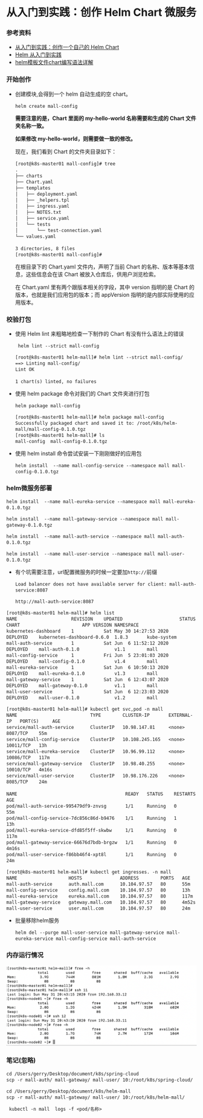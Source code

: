 # 从入门到实践：创作 Helm Chart  微服务

### 参考资料

- [从入门到实践：创作一个自己的 Helm Chart ](https://www.sohu.com/a/338145305_612370)
- [Helm 从入门到实践](https://www.jianshu.com/p/4bd853a8068b)
- [helm模板文件chart编写语法详解](https://blog.51cto.com/qujunorz/2421328)



### 开始创作

- 创建模块,会得到一个 helm 自动生成的空 chart。

  ```shell
  helm create mall-config
  ```

  **需要注意的是，Chart 里面的 my-hello-world 名称需要和生成的 Chart 文件夹名称一致。**

  **如果修改 my-hello-world，则需要做一致的修改。** 

  现在，我们看到 Chart 的文件夹目录如下：

  ```shell
  [root@k8s-master01 mall-config]# tree
  .
  ├── charts
  ├── Chart.yaml
  ├── templates
  │   ├── deployment.yaml
  │   ├── _helpers.tpl
  │   ├── ingress.yaml
  │   ├── NOTES.txt
  │   ├── service.yaml
  │   └── tests
  │       └── test-connection.yaml
  └── values.yaml
  
  3 directories, 8 files
  [root@k8s-master01 mall-config]# 
  ```

  在根目录下的 Chart.yaml 文件内，声明了当前 Chart 的名称、版本等基本信息，这些信息会在该 Chart 被放入仓库后，供用户浏览检索。

  在 Chart.yaml 里有两个跟版本相关的字段，其中 version 指明的是 Chart 的版本，也就是我们应用包的版本；而 appVersion 指明的是内部实际使用的应用版本。



### 校验打包

- 使用 Helm lint 来粗略地检查一下制作的 Chart 有没有什么语法上的错误

  ```shell
   helm lint --strict mall-config
  ```

  ```shell
  [root@k8s-master01 helm-mall]# helm lint --strict mall-config/
  ==> Linting mall-config/
  Lint OK
  
  1 chart(s) linted, no failures
  ```

  

- 使用 helm package 命令对我们的 Chart 文件夹进行打包

  ```shell
  helm package mall-config
  ```

  ```shell
  [root@k8s-master01 helm-mall]# helm package mall-config
  Successfully packaged chart and saved it to: /root/k8s/helm-mall/mall-config-0.1.0.tgz
  [root@k8s-master01 helm-mall]# ls
  mall-config  mall-config-0.1.0.tgz
  ```

- 使用 helm install 命令尝试安装一下刚刚做好的应用包

  ```shell
  helm install  --name mall-config-service --namespace mall mall-config-0.1.0.tgz 
  ```




### helm微服务部署

```shell
helm install  --name mall-eureka-service --namespace mall mall-eureka-0.1.0.tgz
```

```shell
helm install  --name mall-gateway-service --namespace mall mall-gateway-0.1.0.tgz
```

```shell
helm install  --name mall-auth-service --namespace mall mall-auth-0.1.0.tgz
```

```shell
helm install  --name mall-user-service --namespace mall mall-user-0.1.0.tgz
```

- 有个坑需要注意，url配置微服务的时候一定要加`http://`前缀

  ```shell
  Load balancer does not have available server for client: mall-auth-service:8087
  ```

  ```shell
  http://mall-auth-service:8087
  ```

  

```shell
[root@k8s-master01 helm-mall]# helm list
NAME                	REVISION	UPDATED                 	STATUS  	CHART                     	APP VERSION	NAMESPACE  
kubernetes-dashboard	1       	Sat May 30 14:27:53 2020	DEPLOYED	kubernetes-dashboard-0.6.0	1.8.3      	kube-system
mall-auth-service   	1       	Sat Jun  6 11:52:12 2020	DEPLOYED	mall-auth-0.1.0           	v1.1       	mall       
mall-config-service 	1       	Fri Jun  5 23:01:03 2020	DEPLOYED	mall-config-0.1.0         	v1.4       	mall       
mall-eureka-service 	1       	Sat Jun  6 10:50:13 2020	DEPLOYED	mall-eureka-0.1.0         	v1.3       	mall       
mall-gateway-service	1       	Sat Jun  6 12:43:07 2020	DEPLOYED	mall-gateway-0.1.0        	v1.1       	mall       
mall-user-service   	1       	Sat Jun  6 12:23:03 2020	DEPLOYED	mall-user-0.1.0           	v1.2       	mall  
```

```shell
[root@k8s-master01 helm-mall]# kubectl get svc,pod -n mall
NAME                           TYPE        CLUSTER-IP       EXTERNAL-IP   PORT(S)     AGE
service/mall-auth-service      ClusterIP   10.98.147.81     <none>        8087/TCP    55m
service/mall-config-service    ClusterIP   10.108.245.165   <none>        10011/TCP   13h
service/mall-eureka-service    ClusterIP   10.96.99.112     <none>        10086/TCP   117m
service/mall-gateway-service   ClusterIP   10.98.40.255     <none>        10010/TCP   4m16s
service/mall-user-service      ClusterIP   10.98.176.226    <none>        8085/TCP    24m

NAME                                        READY   STATUS    RESTARTS   AGE
pod/mall-auth-service-995479df9-znvsg       1/1     Running   0          55m
pod/mall-config-service-7dc856c86d-b9476    1/1     Running   1          13h
pod/mall-eureka-service-dfd85f5ff-skwbw     1/1     Running   0          117m
pod/mall-gateway-service-66676d7bdb-brgzw   1/1     Running   0          4m16s
pod/mall-user-service-f86bb46f4-xpt8l       1/1     Running   0          24m
```

```shell
[root@k8s-master01 helm-mall]# kubectl get ingresses. -n mall
NAME                   HOSTS              ADDRESS        PORTS   AGE
mall-auth-service      auth.mall.com      10.104.97.57   80      55m
mall-config-service    config.mall.com    10.104.97.57   80      13h
mall-eureka-service    eureka.mall.com    10.104.97.57   80      117m
mall-gateway-service   gateway.mall.com   10.104.97.57   80      4m52s
mall-user-service      user.mall.com      10.104.97.57   80      24m
```

- 批量移除helm服务

  ```shell
  helm del --purge mall-user-service mall-gateway-service mall-eureka-service mall-config-service mall-auth-service
  ```

  



### 内存运行情况



![image-20200606125545628](/static/helm/images/image-20200606125545628.png)





### 笔记(忽略)

```shell
cd /Users/gerry/Desktop/document/k8s/spring-cloud
scp -r mall-auth/ mall-gateway/ mall-user/ 10:/root/k8s/spring-cloud/
```

```shell
cd /Users/gerry/Desktop/document/k8s/helm-mall
scp -r mall-auth/ mall-gateway/ mall-user/ 10:/root/k8s/helm-mall/
```

```shell
 kubectl -n mall  logs -f <pod/名称>
```

